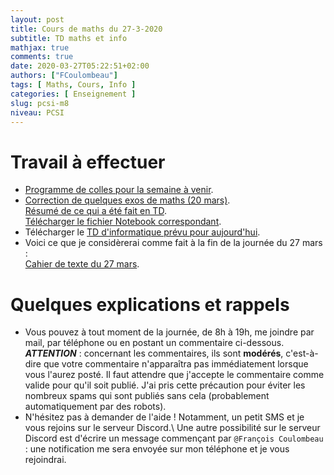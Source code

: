 ```yaml
---
layout: post
title: Cours de maths du 27-3-2020
subtitle: TD maths et info
mathjax: true
comments: true
date: 2020-03-27T05:22:51+02:00
authors: ["FCoulombeau"]
tags: [ Maths, Cours, Info ]
categories: [ Enseignement ]
slug: pcsi-m8
niveau: PCSI
---
```


# Travail à effectuer

- [Programme de colles pour la semaine à venir](https://fcoulombeau.github.io/cours/PC-30032020.pdf).
- [Correction de quelques exos de maths (20 mars)](https://fcoulombeau.github.io/cours/PCSI-ExoCor-27032020.pdf).  
  [Résumé de ce qui a été fait en TD](https://nbviewer.jupyter.org/urls/fcoulombeau.github.io/cours/Cours-Maths-27032020.ipynb).  
  [Télécharger le fichier Notebook correspondant](https://fcoulombeau.github.io/cours/Cours-Maths-27032020.ipynb).
- Télécharger le [TD d'informatique prévu pour aujourd'hui](https://fcoulombeau.github.io/cours/PCSI-Info-27032020.pdf).  
- Voici ce que je considèrerai comme fait à la fin de la journée du 27 mars :  
  [Cahier de texte du 27 mars](https://fcoulombeau.github.io/cours/CT-27032020.pdf).

# Quelques explications et rappels

- Vous pouvez à tout moment de la journée, de 8h à 19h, me joindre par mail, par téléphone ou en postant un commentaire ci-dessous.  
  **_ATTENTION_** : concernant les commentaires, ils sont **modérés**, c'est-à-dire que votre commentaire n'apparaîtra pas immédiatement lorsque vous l'aurez posté. Il faut attendre que j'accepte le commentaire comme valide pour qu'il soit publié. J'ai pris cette précaution pour éviter les nombreux spams qui sont publiés sans cela (probablement automatiquement par des robots).
- N'hésitez pas à demander de l'aide ! Notamment, un petit SMS et je vous rejoins sur le serveur Discord.\\
Une autre possibilité sur le serveur Discord est d'écrire un message commençant par `@François Coulombeau` : une notification me sera envoyée sur mon téléphone et je vous rejoindrai.